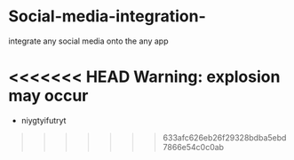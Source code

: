 # Social-media-integration-
integrate  any social media onto the any app

<<<<<<< HEAD
Warning: explosion may occur
=======
- niygtyifutryt
>>>>>>> 633afc626eb26f29328bdba5ebd7866e54c0c0ab
